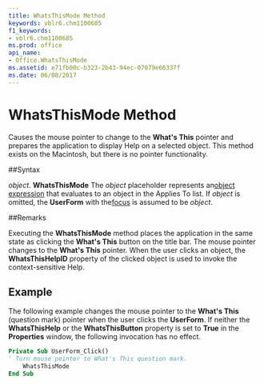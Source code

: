 ```yaml
---
title: WhatsThisMode Method
keywords: vblr6.chm1100685
f1_keywords:
- vblr6.chm1100685
ms.prod: office
api_name:
- Office.WhatsThisMode
ms.assetid: e71fb00c-b323-2b43-94ec-07079e66337f
ms.date: 06/08/2017
---
```



# WhatsThisMode Method



Causes the mouse pointer to change to the  **What's This** pointer and prepares the application to display Help on a selected object. This method exists on the Macintosh, but there is no pointer functionality.

##Syntax

_object_. **WhatsThisMode**
The  _object_ placeholder represents an[object expression](../../Glossary/vbe-glossary.md) that evaluates to an object in the Applies To list. If _object_ is omitted, the **UserForm** with the[focus](../../Glossary/vbe-glossary.md) is assumed to be _object_.

##Remarks

Executing the  **WhatsThisMode** method places the application in the same state as clicking the **What's This** button on the title bar. The mouse pointer changes to the **What's This** pointer. When the user clicks an object, the **WhatsThisHelpID** property of the clicked object is used to invoke the context-sensitive Help.

## Example

The following example changes the mouse pointer to the  **What's This** (question mark) pointer when the user clicks the **UserForm**. If neither the **WhatsThisHelp** or the **WhatsThisButton** property is set to **True** in the **Properties** window, the following invocation has no effect.


```vb
Private Sub UserForm_Click()
' Turn mouse pointer to What's This question mark.
    WhatsThisMode
End Sub
```


